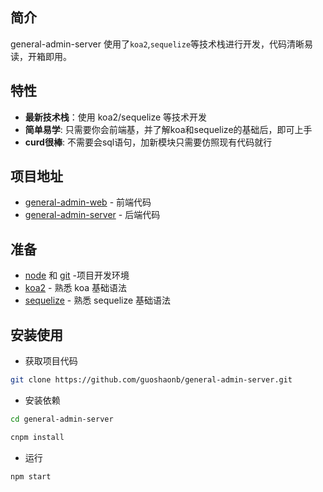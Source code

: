 ## 简介

general-admin-server 使用了`koa2`,`sequelize`等技术栈进行开发，代码清晰易读，开箱即用。

## 特性

- **最新技术栈**：使用 koa2/sequelize 等技术开发
- **简单易学**: 只需要你会前端基，并了解koa和sequelize的基础后，即可上手
- **curd很棒**: 不需要会sql语句，加新模块只需要仿照现有代码就行

## 项目地址

- [general-admin-web](https://github.com/guoshaonb/general-admin-web) - 前端代码
- [general-admin-server](https://github.com/guoshaonb/general-admin-server) - 后端代码

## 准备

- [node](http://nodejs.org/) 和 [git](https://git-scm.com/) -项目开发环境
- [koa2](https://koa.bootcss.com/) - 熟悉 koa 基础语法
- [sequelize](https://www.sequelize.com.cn/) - 熟悉 sequelize 基础语法

## 安装使用

- 获取项目代码

```bash
git clone https://github.com/guoshaonb/general-admin-server.git
```

- 安装依赖

```bash
cd general-admin-server

cnpm install

```

- 运行

```bash
npm start
```